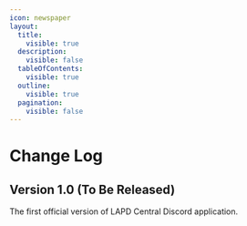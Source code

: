 ```yaml
---
icon: newspaper
layout:
  title:
    visible: true
  description:
    visible: false
  tableOfContents:
    visible: true
  outline:
    visible: true
  pagination:
    visible: false
---
```


# Change Log

## Version 1.0 (To Be Released)

The first official version of LAPD Central Discord application.

